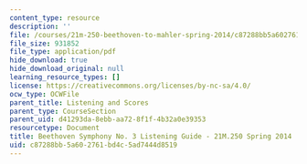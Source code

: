 ```yaml
---
content_type: resource
description: ''
file: /courses/21m-250-beethoven-to-mahler-spring-2014/c87288bb5a602761bd4c5ad7444d8519_MIT9_14S14_BeethSymphNo.3Guide.pdf
file_size: 931852
file_type: application/pdf
hide_download: true
hide_download_original: null
learning_resource_types: []
license: https://creativecommons.org/licenses/by-nc-sa/4.0/
ocw_type: OCWFile
parent_title: Listening and Scores
parent_type: CourseSection
parent_uid: d41293da-8ebb-aa72-8f1f-4b32a0e39353
resourcetype: Document
title: Beethoven Symphony No. 3 Listening Guide - 21M.250 Spring 2014
uid: c87288bb-5a60-2761-bd4c-5ad7444d8519
---
```

